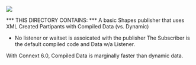 
![](https://github.com/psmass/DDSexamples/blob/master/RtiAsOne.png)


*** THIS DIRECTORY CONTAINS: ***
A basic Shapes publisher that uses XML Created Partipants with Compiled Data (vs. Dynamic)
   - No listener or waitset is assoicated with the publisher
The Subscriber is the default compiled code and Data w/a Listener.

With Connext 6.0, Compiled Data is marginally faster than dynamic data. 

